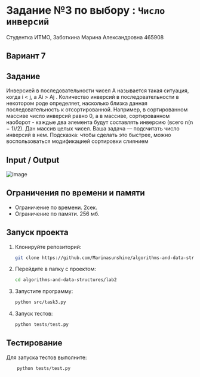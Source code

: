 # Задание №3 по выбору  : `Число инверсий`
Студентка ИТМО,  Заботкина Марина Александровна 465908

## Вариант 7

## Задание 
Инверсией в последовательности чисел A называется такая ситуация, когда
i < j, а Ai > Aj . Количество инверсий в последовательности в некотором роде определяет, насколько близка данная последовательность к отсортированной.
Например, в сортированном массиве число инверсий равно 0, а в массиве, сортированном наоборот - каждые два элемента будут составлять инверсию (всего
n(n − 1)/2).
Дан массив целых чисел. Ваша задача — подсчитать число инверсий в нем.
Подсказка: чтобы сделать это быстрее, можно воспользоваться модификацией
сортировки слиянием

## Input / Output 

![image](https://github.com/user-attachments/assets/568384da-c42d-466f-8449-596edc0f771a)

## Ограничения по времени и памяти

- Ограничение по времени. 2сек.
- Ограничение по памяти. 256 мб.


## Запуск проекта
1. Клонируйте репозиторий:
   ```bash
   git clone https://github.com/Marinasunshine/algorithms-and-data-structures.git
   ```
2. Перейдите в папку с проектом:
   ```bash
   cd algorithms-and-data-structures/lab2
   ```
3. Запустите программу:
   ```bash
   python src/task3.py
   ```

4. Запуск тестов:
   ```bash
   python tests/test.py
   ```


## Тестирование
Для запуска тестов выполните:
```bash
    python tests/test.py
```
